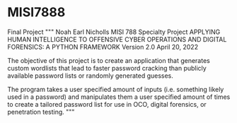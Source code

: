 # MISI7888
Final Project
"""
Noah Earl Nicholls
MISI 788 Specialty Project
APPLYING HUMAN INTELLIGENCE TO OFFENSIVE CYBER OPERATIONS AND DIGITAL FORENSICS: A PYTHON FRAMEWORK
Version 2.0
April 20, 2022

The objective of this project is to create an application that generates custom wordlists that lead to faster password cracking than publicly available password lists or randomly generated guesses. 

The program takes a user specified amount of inputs (i.e. something likely used in a password) and manipulates them a user specified amount of times to create a tailored password list for use in OCO, digital forensics, or penetration testing. 
"""
